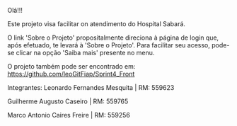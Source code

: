 Olá!!!

Este projeto visa facilitar on atendimento do Hospital Sabará.

O link 'Sobre o Projeto' propositalmente direciona à página de login que, após efetuado, te levará à 'Sobre o Projeto'.
Para facilitar seu acesso, pode-se clicar na opção 'Saiba mais' presente no menu.

O projeto também pode ser encontrado em: https://github.com/leoGitFiap/Sprint4_Front

Integrantes:
Leonardo Fernandes Mesquita | RM: 559623

Guilherme Augusto Caseiro | RM: 559765

Marco Antonio Caires Freire | RM: 559256
